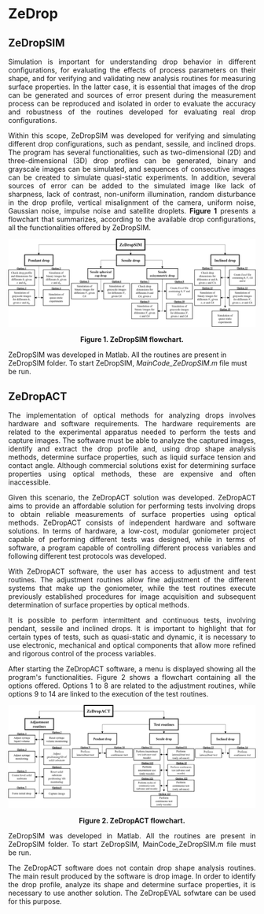 # ZeDrop


## ZeDropSIM
<p><div style="text-align: justify">Simulation is important for understanding drop behavior in different configurations, for evaluating the effects of process parameters on their shape, and for verifying and validating new analysis routines for measuring surface properties. In the latter case, it is essential that images of the drop can be generated and sources of error present during the measurement process can be reproduced and isolated in order to evaluate the accuracy and robustness of the routines developed for evaluating real drop configurations.</div></p>

<p><div style="text-align: justify">Within this scope, ZeDropSIM was developed for verifying and simulating different drop configurations, such as pendant, sessile, and inclined drops. The program has several functionalities, such as two-dimensional (2D) and three-dimensional (3D) drop profiles can be generated, binary and grayscale images can be simulated, and sequences of consecutive images can be created to simulate quasi-static experiments. In addition, several sources of error can be added to the simulated image like lack of sharpness, lack of contrast, non-uniform illumination, random disturbance in the drop profile, vertical misalignment of the camera, uniform noise, Gaussian noise, impulse noise and satellite droplets. <strong>Figure 1</strong> presents a flowchart that summarizes, according to the available drop configurations, all the functionalities offered by ZeDropSIM.</div></p>

![Figure 1. ZeDropSIM flowchart](FlowchartZeDropSIM.png)
<p><div align="center"><strong>Figure 1. ZeDropSIM flowchart. </strong></div></p>

<p>ZeDropSIM was developed in Matlab. All the routines are present in ZeDropSIM folder. To start ZeDropSIM, <em>MainCode_ZeDropSIM.m</em> file must be run. </p>

## ZeDropACT

<p><div style="text-align: justify">The implementation of optical methods for analyzing drops involves hardware and software requirements. The hardware requirements are related to the experimental apparatus needed to perform the tests and capture images. The software must be able to analyze the captured images, identify and extract the drop profile and, using drop shape analysis methods, determine surface properties, such as liquid surface tension and contact angle. Although commercial solutions exist for determining surface properties using optical methods, these are expensive and often inaccessible.</div></p>

<p><div style="text-align: justify">Given this scenario, the ZeDropACT solution was developed. ZeDropACT aims to provide an affordable solution for performing tests involving drops to obtain reliable measurements of surface properties using optical methods. ZeDropACT consists of independent hardware and software solutions. In terms of hardware, a low-cost, modular goniometer project capable of performing different tests was designed, while in terms of software, a program capable of controlling different process variables and following different test protocols was developed.</div></p>

<p><div style="text-align: justify">With ZeDropACT software, the user has access to adjustment and test routines. The adjustment routines allow fine adjustment of the different systems that make up the goniometer, while the test routines execute previously established procedures for image acquisition and subsequent determination of surface properties by optical methods.</div></p>

<p><div style="text-align: justify">It is possible to perform intermittent and continuous tests, involving pendant, sessile and inclined drops. It is important to highlight that for certain types of tests, such as quasi-static and dynamic, it is necessary to use electronic, mechanical and optical components that allow more refined and rigorous control of the process variables.</div></p>

<p><div style="text-align: justify">After starting the ZeDropACT software, a menu is displayed showing all the program's functionalities. Figure 2 shows a flowchart containing all the options offered. Options 1 to 8 are related to the adjustment routines, while options 9 to 14 are linked to the execution of the test routines.</div></p>

![Figure 2. ZeDropACT flowchart](FlowchartZeDropACT.png)
<p><div align="center"><strong>Figure 2. ZeDropACT flowchart. </strong></div></p>

<p><div style="text-align: justify">ZeDropSIM was developed in Matlab. All the routines are present in ZeDropSIM folder. To start ZeDropSIM, MainCode_ZeDropSIM.m file must be run.</div></p>

<p><div style="text-align: justify">The ZeDropACT software does not contain drop shape analysis routines. The main result produced by the software is drop image. In order to identify the drop profile, analyze its shape and determine surface properties, it is necessary to use another solution. The ZeDropEVAL sofwtare can be used for this purpose.</div></p>

